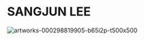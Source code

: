 # SANGJUN LEE

![artworks-000298819905-b65i2p-t500x500](https://user-images.githubusercontent.com/105031887/235043070-01759b4d-28a4-443b-9f2e-964a51ee3bd9.jpg)
